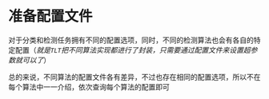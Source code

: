 
# 准备配置文件

对于分类和检测任务拥有不同的配置选项，同时，不同的检测算法也会有各自的特定配置（*就是`TLT`把不同算法实现都进行了封装，只需要通过配置文件来设置超参数就可以了*）

总的来说，不同算法的配置文件各有差异，不过也存在相同的配置选项，所以不在每个算法中一一介绍，依次查询每个算法的配置即可